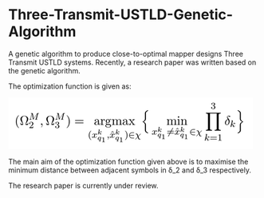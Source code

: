 # Three-Transmit-USTLD-Genetic-Algorithm
A genetic algorithm to produce close-to-optimal mapper designs Three Transmit USTLD systems. Recently, a research paper was written based on the genetic algorithm.

The optimization function is given as:

![Screenshot](equation.png)

The main aim of the optimization function given above is to maximise the minimum distance between adjacent symbols in δ_2 and δ_3 respectively.

The research paper is currently under review.

